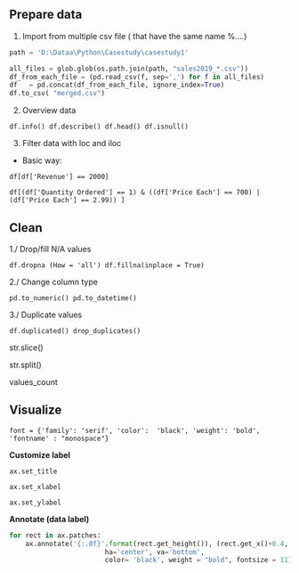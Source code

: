 ## **Prepare data**
1. Import from multiple csv file ( that have the same name %....)

```python
path = 'D:\Dataa\Python\Casestudy\casestudy1'

all_files = glob.glob(os.path.join(path, "sales2019_*.csv"))
df_from_each_file = (pd.read_csv(f, sep=',') for f in all_files)
df   = pd.concat(df_from_each_file, ignore_index=True)
df.to_csv( "merged.csv")
```

2. Overview data

`df.info()
df.describe()
df.head()
df.isnull()`

3. Filter data with loc and iloc

* Basic way: 

`df[df['Revenue'] == 2000]`

`df[(df['Quantity Ordered'] == 1) & ((df['Price Each'] == 700) | (df['Price Each'] == 2.99)) ]`

## **Clean**
1./ Drop/fill N/A values

`df.dropna (How = 'all')
df.fillna(inplace = True)`

2./ Change column type

`pd.to_numeric()
pd.to_datetime()`

3./ Duplicate values

`df.duplicated()
drop_duplicates()`

str.slice()

str.split()

values_count


## **Visualize**

`font = {'family': 'serif', 'color':  'black', 'weight': 'bold', 'fontname' : "monospace"}`

**Customize label**

`ax.set_title`

`ax.set_xlabel`

`ax.set_ylabel`

**Annotate (data label)**
```python
for rect in ax.patches:
    ax.annotate('{:.0f}'.format(rect.get_height()), (rect.get_x()+0.4, rect.get_height()),
                        ha='center', va='bottom',
                        color= 'black', weight = "bold", fontsize = 11)